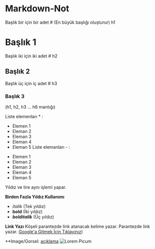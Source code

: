 # Markdown-Not
Başlık bir için bir adet # (En büyük başlığı oluşturur) h1
# Başlık 1
Başlık iki için iki adet # h2
## Başlık 2
Başlık üç için iç adet # h3
### Başlık 3
(h1, h2, h3 ... h6 mantığı)

Liste elemenları * :
* Elemen 1
* Eleman 2
* Eleman 3
* Eleman 4
* Eleman 5
Liste elemanları - : 
- Elemen 1
- Eleman 2
- Eleman 3
- Eleman 4
- Eleman 5

Yıldız ve tire aynı işlemi yapar.

**Birden Fazla Yıldız Kullanımı**
* *italik* (Tek yıldız)
* **bold** (İki yıldız)
* ***bolditalik*** (Üç yıldız)

**Link Yazı**
Köşeli parantezde link atanacak kelime yazar.
Parantezde link yazar.
[Google'a Gitmek İçin Tıklayınız](https://google.com))

**Image/Gorsel:
[açıklama](url)
![Lorem Picum](https://picsum.photos/200/300)
